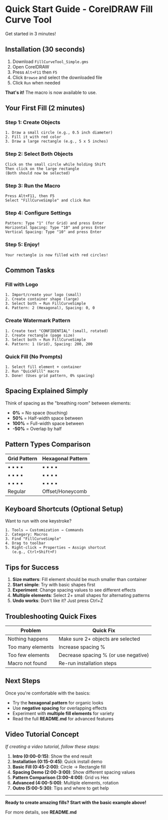 # Quick Start Guide - CorelDRAW Fill Curve Tool

Get started in 3 minutes!

## Installation (30 seconds)

1. Download `FillCurveTool_Simple.gms`
2. Open CorelDRAW
3. Press `Alt+F11` then `F5`
4. Click `Browse` and select the downloaded file
5. Click `Run` when needed

**That's it!** The macro is now available to use.

## Your First Fill (2 minutes)

### Step 1: Create Objects
```
1. Draw a small circle (e.g., 0.5 inch diameter)
2. Fill it with red color
3. Draw a large rectangle (e.g., 5 x 5 inches)
```

### Step 2: Select Both Objects
```
Click on the small circle while holding Shift
Then click on the large rectangle
(Both should now be selected)
```

### Step 3: Run the Macro
```
Press Alt+F11, then F5
Select "FillCurveSimple" and click Run
```

### Step 4: Configure Settings
```
Pattern: Type "1" (for Grid) and press Enter
Horizontal Spacing: Type "10" and press Enter
Vertical Spacing: Type "10" and press Enter
```

### Step 5: Enjoy!
```
Your rectangle is now filled with red circles!
```

## Common Tasks

### Fill with Logo
```
1. Import/create your logo (small)
2. Create container shape (large)
3. Select both → Run FillCurveSimple
4. Pattern: 2 (Hexagonal), Spacing: 0, 0
```

### Create Watermark Pattern
```
1. Create text "CONFIDENTIAL" (small, rotated)
2. Create rectangle (page size)
3. Select both → Run FillCurveSimple
4. Pattern: 1 (Grid), Spacing: 200, 200
```

### Quick Fill (No Prompts)
```
1. Select fill element + container
2. Run "QuickFill" macro
3. Done! (Uses grid pattern, 0% spacing)
```

## Spacing Explained Simply

Think of spacing as the "breathing room" between elements:

- **0%** = No space (touching)
- **50%** = Half-width space between
- **100%** = Full-width space between
- **-50%** = Overlap by half

## Pattern Types Comparison

| Grid Pattern | Hexagonal Pattern |
|--------------|-------------------|
| ▪ ▪ ▪ ▪      | ▪ ▪ ▪ ▪          |
| ▪ ▪ ▪ ▪      |  ▪ ▪ ▪ ▪         |
| ▪ ▪ ▪ ▪      | ▪ ▪ ▪ ▪          |
| Regular      | Offset/Honeycomb  |

## Keyboard Shortcuts (Optional Setup)

Want to run with one keystroke?

```
1. Tools → Customization → Commands
2. Category: Macros
3. Find "FillCurveSimple"
4. Drag to toolbar
5. Right-click → Properties → Assign shortcut
   (e.g., Ctrl+Shift+F)
```

## Tips for Success

1. **Size matters**: Fill element should be much smaller than container
2. **Start simple**: Try with basic shapes first
3. **Experiment**: Change spacing values to see different effects
4. **Multiple elements**: Select 2+ small shapes for alternating patterns
5. **Undo works**: Don't like it? Just press Ctrl+Z

## Troubleshooting Quick Fixes

| Problem | Quick Fix |
|---------|-----------|
| Nothing happens | Make sure 2+ objects are selected |
| Too many elements | Increase spacing % |
| Too few elements | Decrease spacing % (or use negative) |
| Macro not found | Re-run installation steps |

## Next Steps

Once you're comfortable with the basics:

- Try the **hexagonal pattern** for organic looks
- Use **negative spacing** for overlapping effects
- Experiment with **multiple fill elements** for variety
- Read the full **README.md** for advanced features

## Video Tutorial Concept

*If creating a video tutorial, follow these steps:*

1. **Intro (0:00-0:15)**: Show the end result
2. **Installation (0:15-0:45)**: Quick install demo
3. **Basic Fill (0:45-2:00)**: Circle → Rectangle fill
4. **Spacing Demo (2:00-3:00)**: Show different spacing values
5. **Pattern Comparison (3:00-4:00)**: Grid vs Hex
6. **Advanced (4:00-5:00)**: Multiple elements, rotation
7. **Outro (5:00-5:30)**: Tips and where to get help

---

**Ready to create amazing fills? Start with the basic example above!**

For more details, see **README.md**
